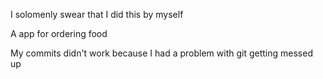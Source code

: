 I solomenly swear that I did this by myself

A app for ordering food

My commits didn't work because I had a problem with git getting messed up
